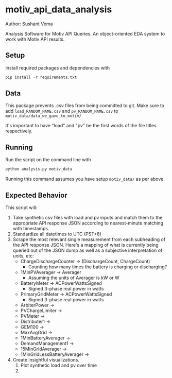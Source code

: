# motiv_api_data_analysis
Author: Sushant Vema

Analysis Software for Motiv API Queries. An object-oriented EDA system to work with Motiv API results.

## Setup
Install required packages and dependencies with 
```python
pip install -r requirements.txt
```

## Data
This package prevents .csv files from being committed to git. Make sure to add `load_RANDOM_NAME.csv` and `pv_RANDOM_NAME.csv` to `motiv_data/data_we_gave_to_motiv/`

It's important to have "load" and "pv" be the first words of the file titles respectively. 

## Running
Run the script on the command line with 
```bash
python analysis.py motiv_data
```

Running this command assumes you have setup `motiv_data/` as per above.

## Expected Behavior
This script will:
1. Take synthetic csv files with load and pv inputs and match them to the appropriate API response JSON according to nearest-minute matching with timestamps. 
2. Standardize all datetimes to UTC (PST+8)
3. Scrape the most relevant single measurement from each subheading of the API response JSON. Here's a mapping of what is currently being queried out of the JSON dump as well as a subjective interpretation of units, etc:
    - ChargeDischargeCounter -> (DischargeCount, ChargeCount) 
        - Counting how many times the battery is charging or discharging?
    - 1MinPVAverager -> Averager
        - Assuming the units of Averager is kW or W
    - BatteryMeter -> ACPowerWattsSigned
        - Signed 3-phase real power in watts
    - PrimaryGridMeter -> ACPowerWattsSigned
        - Signed 3-phase real power in watts
    - ArbiterPower -> 
    - PVChargeLimiter ->
    - PVMeter ->
    - Distributer1 -> 
    - GEM100 ->
    - MaxAvgGrid ->
    - 1MinBatteryAverager ->
    - DemandManagement1 ->
    - 15MinGridAverager ->
    - 1MinGridLessBatteryAverager ->
4. Create insightful visualizations.
    1. Plot synthetic load and pv over time
    2. 